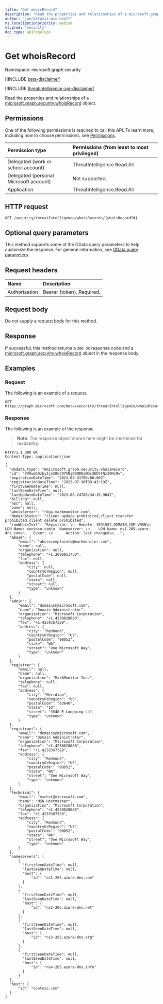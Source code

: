 ```yaml
---
title: "Get whoisRecord"
description: "Read the properties and relationships of a microsoft.graph.security.whoisRecord object."
author: "joerattazzi-microsoft"
ms.localizationpriority: medium
ms.prod: "security"
doc_type: apiPageType
---
```


# Get whoisRecord

Namespace: microsoft.graph.security

[!INCLUDE [beta-disclaimer](../../includes/beta-disclaimer.md)]

[!INCLUDE [threatintelligence-api-disclaimer](../../includes/threatintelligence-api-disclaimer.md)]

Read the properties and relationships of a [microsoft.graph.security.whoisRecord](../resources/security-whoisrecord.md) object.

## Permissions

One of the following permissions is required to call this API. To learn more, including how to choose permissions, see [Permissions](/graph/permissions-reference).

| Permission type                        | Permissions (from least to most privileged) |
| :------------------------------------- | :------------------------------------------ |
| Delegated (work or school account)     | ThreatIntelligence.Read.All                 |
| Delegated (personal Microsoft account) | Not supported.                              |
| Application                            | ThreatIntelligence.Read.All                 |

## HTTP request

<!-- {
  "blockType": "ignored"
}
-->

```http
GET /security/threatIntelligence/whoisRecords/{whoisRecordId}
```

## Optional query parameters

This method supports some of the OData query parameters to help customize the response. For general information, see [OData query parameters](/graph/query-parameters).

## Request headers

| Name          | Description               |
| :------------ | :------------------------ |
| Authorization | Bearer {token}. Required. |

## Request body

Do not supply a request body for this method.

## Response

If successful, this method returns a `200 OK` response code and a [microsoft.graph.security.whoisRecord](../resources/security-whoisrecord.md) object in the response body.

## Examples

### Request

The following is an example of a request.

<!-- {
  "blockType": "request",
  "name": "get_whoisrecord",
  "sampleKeys": ["Y29udG9zby5jb20kJDY5NjQ3ODEyMDc3NDY1NzI0MzM="]
}
-->

```http
GET https://graph.microsoft.com/beta/security/threatIntelligence/whoisRecords/Y29udG9zby5jb20kJDY5NjQ3ODEyMDc3NDY1NzI0MzM=
```

### Response

The following is an example of the response

> **Note:** The response object shown here might be shortened for readability.

<!-- {
  "blockType": "response",
  "truncated": true,
  "@odata.type": "microsoft.graph.security.whoisRecord"
}
-->

```http
HTTP/1.1 200 OK
Content-Type: application/json

{
  "@odata.type": "#microsoft.graph.security.whoisRecord",
  "id": "Y29udG9zby5jb20kJDY5NjQ3ODEyMDc3NDY1NzI0MzM=",
  "expirationDateTime": "2023-08-31T00:00:00Z",
  "registrationDateTime": "2022-07-30T09:43:19Z",
  "firstSeenDateTime": null,
  "lastSeenDateTime": null,
  "lastUpdateDateTime": "2023-06-24T08:34:15.984Z",
  "billing": null,
  "noc": null,
  "zone": null,
  "whoisServer": "rdap.markmonitor.com",
  "domainStatus": "client update prohibited,client transfer prohibited,client delete prohibited",
  "rawWhoisText": "Registrar: \n  Handle: 1891582_DOMAIN_COM-VRSN\n  LDH Name: contoso.com\n  Nameserver: \n    LDH Name: ns1-205.azure-dns.com\n    Event: \n      Action: last changed\n...",
  "abuse": {
      "email": "abusecomplaints@markmonitor.com",
      "name": null,
      "organization": null,
      "telephone": "+1.2086851750",
      "fax": null,
      "address": {
          "city": null,
          "countryOrRegion": null,
          "postalCode": null,
          "state": null,
          "street": null,
          "type": "unknown"
      }
  },
  "admin": {
      "email": "domains@microsoft.com",
      "name": "Domain Administrator",
      "organization": "Microsoft Corporation",
      "telephone": "+1.4258828080",
      "fax": "+1.4259367329",
      "address": {
          "city": "Redmond",
          "countryOrRegion": "US",
          "postalCode": "98052",
          "state": "WA",
          "street": "One Microsoft Way",
          "type": "unknown"
      }
  },
  "registrar": {
      "email": null,
      "name": null,
      "organization": "MarkMonitor Inc.",
      "telephone": null,
      "fax": null,
      "address": {
          "city": "Meridian",
          "countryOrRegion": "US",
          "postalCode": "83646",
          "state": "ID",
          "street": "3540 E Longwing Ln",
          "type": "unknown"
      }
  },
  "registrant": {
      "email": "domains@microsoft.com",
      "name": "Domain Administrator",
      "organization": "Microsoft Corporation",
      "telephone": "+1.4258828080",
      "fax": "+1.4259367329",
      "address": {
          "city": "Redmond",
          "countryOrRegion": "US",
          "postalCode": "98052",
          "state": "WA",
          "street": "One Microsoft Way",
          "type": "unknown"
      }
  },
  "technical": {
      "email": "msnhst@microsoft.com",
      "name": "MSN Hostmaster",
      "organization": "Microsoft Corporation",
      "telephone": "+1.4258828080",
      "fax": "+1.4259367329",
      "address": {
          "city": "Redmond",
          "countryOrRegion": "US",
          "postalCode": "98052",
          "state": "WA",
          "street": "One Microsoft Way",
          "type": "unknown"
      }
  },
  "nameservers": [
      {
        "firstSeenDateTime": null,
        "lastSeenDateTime": null,
        "host": {
            "id": "ns1-205.azure-dns.com"
        }
      },
      {
        "firstSeenDateTime": null,
        "lastSeenDateTime": null,
        "host": {
            "id": "ns2-205.azure-dns.net"
        }
      },
      {
        "firstSeenDateTime": null,
        "lastSeenDateTime": null,
        "host": {
            "id": "ns3-205.azure-dns.org"
        }
      },
      {
        "firstSeenDateTime": null,
        "lastSeenDateTime": null,
        "host": {
            "id": "ns4-205.azure-dns.info"
        }
      }
  ],
  "host": {
      "id": "contoso.com"
  }
}
```
